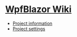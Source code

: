 # [WpfBlazor Wiki](home)
- [Project information](Project-information)
- [Project settings](Project-settings)
